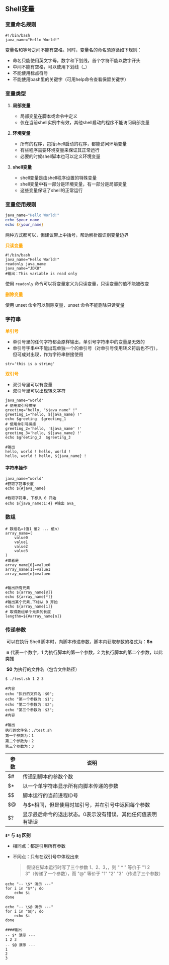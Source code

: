 

## Shell变量

### 变量命名规则

```shell
#!/bin/bash
java_name="Hello World!"
```

变量名和等号之间不能有空格。同时，变量名的命名须遵循如下规则：

- 命名只能使用英文字母，数字和下划线，首个字符不能以数字开头
- 中间不能有空格，可以使用下划线（_）
- 不能使用标点符号
- 不能使用bash里的关键字（可用help命令查看保留关键字）



### 变量类型

1. **局部变量** 
   - 局部变量在脚本或命令中定义
   - 仅在当前shell实例中有效，其他shell启动的程序不能访问局部变量

2. **环境变量** 
   - 所有的程序，包括shell启动的程序，都能访问环境变量
   - 有些程序需要环境变量来保证其正常运行
   - 必要的时候shell脚本也可以定义环境变量

3. **shell变量** 
   - shell变量是由shell程序设置的特殊变量
   - shell变量中有一部分是环境变量，有一部分是局部变量
   - 这些变量保证了shell的正常运行



### 变量使用规则

```powershell
java_name="Hello World!"
echo $your_name
echo ${your_name}
```

两种方式都可以，但建议带上中括号，帮助解析器识别变量边界



**<font color=orange>只读变量</font>**

```shell
#!/bin/bash
java_name="Hello World!"
readonly java_name
java_name="JDK8"  
#输出：This variable is read only
```

使用 `readonly` 命令可以将变量定义为只读变量，只读变量的值不能被改变



**<font color=orange>删除变量</font>**

使用 unset 命令可以删除变量，unset 命令不能删除只读变量



### 字符串

<font color=orange>**单引号**</font>

- 单引号里的任何字符都会原样输出，单引号字符串中的变量是无效的
- 单引号字串中不能出现单独一个的单引号（对单引号使用转义符后也不行），但可成对出现，作为字符串拼接使用

```shell
str='this is a string'
```



<font color=orange>**双引号**</font>

- 双引号里可以有变量
- 双引号里可以出现转义字符

```shell
java_name="world"
# 使用双引号拼接
greeting="hello, "$java_name" !"
greeting_1="hello, ${java_name} !"
echo $greeting  $greeting_1
# 使用单引号拼接
greeting_2='hello, '$java_name' !'
greeting_3='hello, ${java_name} !'
echo $greeting_2  $greeting_3

#输出
hello, world ! hello, world !
hello, world ! hello, ${java_name} !
```



#### 字符串操作

```shell
java_name="world"
#获取字符串长度
echo ${#java_name}

#截取字符串, 下标从 0 开始
echo ${java_name:1:4} #输出 ava_

```



### 数组

```shell
# 数组名=(值1 值2 ... 值n)
array_name=(
    value0
    value1
    value2
    value3
)
#或者是
array_name[0]=value0
array_name[1]=value1
array_name[n]=valuen


#输出所有元素
echo ${array_name[@]}
echo ${array_name[*]}
#输出某个元素,下标从 0 开始
echo ${array_name[1]}
# 取得数组单个元素的长度
lengthn=${#array_name[n]}
```



### 传递参数

​		可以在执行 Shell 脚本时，向脚本传递参数，脚本内获取参数的格式为：**$n**

​		**n** 代表一个数字，1 为执行脚本的第一个参数，2 为执行脚本的第二个参数，以此类推

​		**$0** 为执行的文件名（包含文件路径）

```shell
$ ./test.sh 1 2 3

#内容
echo "执行的文件名：$0";
echo "第一个参数为：$1";
echo "第二个参数为：$2";
echo "第三个参数为：$3";
#内容

#输出
执行的文件名：./test.sh
第一个参数为：1
第二个参数为：2
第三个参数为：3
```



| 参数 | 说明                                                        |
| ---- | ----------------------------------------------------------- |
| $#   | 传递到脚本的参数个数                                        |
| $*   | 以一个单字符串显示所有向脚本传递的参数                      |
| $$   | 脚本运行的当前进程ID号                                      |
| $@   | 与$*相同，但是使用时加引号，并在引号中返回每个参数          |
| $?   | 显示最后命令的退出状态。0表示没有错误，其他任何值表明有错误 |



**`$*` 与 `$@` 区别**

- 相同点：都是引用所有参数

- 不同点：只有在双引号中体现出来

  > ​		假设在脚本运行时写了三个参数 1、2、3，，则 " * " 等价于 "1 2 3"（传递了一个参数），而 "@" 等价于 "1" "2" "3"（传递了三个参数）

```shell
echo "-- \$* 演示 ---"
for i in "$*"; do
    echo $i
done

echo "-- \$@ 演示 ---"
for i in "$@"; do
    echo $i
done

####输出
-- $* 演示 ---
1 2 3
-- $@ 演示 ---
1
2
3
```



